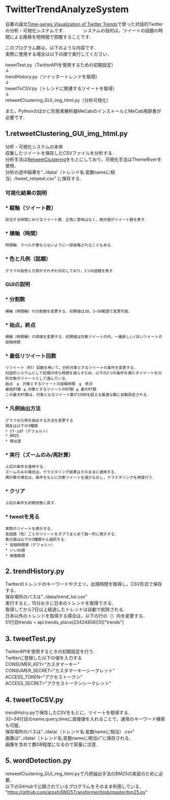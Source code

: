 # TwitterTrendAnalyzeSystem
自著の論文[Time-series Visualization of Twitter Trends](https://www.scitepress.org/Link.aspx?doi=10.5220/0008964802010208)で使った対話的Twitterの分析・可視化システムです． 　　　
システムの目的は，ツイートの話題の時間による推移を短時間で把握することです．

このプログラム群は，以下のような内容です．  
実際に使用する場合は以下の順で実行してください．  
  
tweetTest.py（TwitterAPIを使用するための初期設定）  
↓  
trendHistory.py（ツイッタートレンドを取得）  
↓  
tweetToCSV.py（トレンドに関連するツイートを取得）  
↓  
retweetClustering_GUI_img_html.py（分析可視化）  
  
また，Pythonのほかに形態素解析器MeCabのインストールとMeCab用辞書が必要です．  

## 1.retweetClustering_GUI_img_html.py
  分析・可視化システムの本体  
  収集したツイートを保存したCSVファイルを分析する．  
  分析手法は[RetweetClustering](https://dl.acm.org/doi/10.1145/3106426.3106451)をもとにしており，可視化手法はThemeRiverを使用．  
  分析の途中結果を"../data/（トレンド名:変数nameに相当）/tweet_retweet.csv" に保存する．　　
  
  ### 可視化結果の説明  
  ### * 縦軸（ツイート数）
    該当する時間におけるツイート数．正負に意味はなく，絶対値がツイート数を表す．
  ### * 横軸（時間）
    時間軸．ラベルが重ならないように一部省略されることもある．　　
  ### * 色と凡例（話題）
    グラフの各色と凡例がそれぞれ対応しており，1つの話題を表す．  

  ### GUIの説明  
  ### * 分割数
    横軸（時間軸）の分割数を変更する．初期値は10，5~50範囲で変更可能．  
  ### * 始点，終点
    横軸（時間軸）の両端を変更する．初期値は対象ツイートの内，一番新しい/古いツイートの投稿時間  
  ### * 最低リツイート回数
    リツイート（RT）回数を用いて，分析対象とするツイートの条件を変更する．  
    対話的システムとして処理の待ち時間を減らすため，以下の2つの条件を満たすツイートを分析対象のツイートとして選んでいる．  
    始点　≦　対象とするツイートの投稿時間　≦　終点    
    最低RT数 ≦ 対象とするツイートのRT数 ≦ 最大RT数  
    この最大RT数は，対象となるツイート数が1500を超える最適な数に自動設定される．  
  ### * 凡例抽出方法
    グラフの凡例を抽出する方法を変更する  
    現在は以下の3種類  
    * tf-idf（デフォルト）  
    * BM25  
    * 頻出度  
  ### * 実行（ズームのみ/再計算）
    上記の条件を適用する．  
    ズームのみの場合は，クラスタリング結果はそのままに適用する．  
    再計算の場合は，条件をもとに対象ツイートを選びなおし，クラスタリングを再度行う．  
  ### * クリア
    上記の条件を初期状態に戻す．  
  ### * tweetを見る
    実際のツイートを表示する．  
    各話題（色）ごとのツイートをタブでまとめて縦一列に表示する．  
    表示順は以下の3種類から選択する．  
    * 投稿時間順（デフォルト）
    * いいね順
    * 画像数順
    
## 2. trendHistory.py
  Twitterのトレンドのキーワードやクエリ，出現時間を取得し，CSV形式で保存する．  
  保存場所のパスは"../data/trend_list.csv"  
  実行すると，15分おきに日本のトレンドを取得できる．  
  取得してから7日以上経過したトレンドは自動で削除される．  
  日本以外のトレンドを取得する場合は，以下の行の（）内を変更する．  
    51行目trends = api.trends_place(23424856)[0]["trends"]  
  
## 3. tweetTest.py
  TwitterAPIを使用するときの初期設定を行う．  
  Twitterに登録した以下の値を入力する  
    CONSUMER_KEY="カスタマーキー"  
    CONSUMER_SECRET="カスタマーキーシークレット"  
    ACCESS_TOKEN="アクセストークン"  
    ACCESS_SECRET="アクセストークンシークレット"  

## 4. tweetToCSV.py
  trendHistry.pyで保存したCSVをもとに，ツイートを取得する．  
  32~34行目のname,query,timeに直接値を入れることで，通常のキーワード検索も可能．  
  保存場所のパスは"../data/（トレンド名:変数nameに相当）.csv"  
  画像は"../data/（トレンド名:変数nameに相当)/"に保存される．  
  画像を含めて数GB程度になるので容量に注意．  
  
## 5. wordDetection.py
  retweetClustering_GUI_img_html.pyで凡例抽出手法のBM25の実装のために必要．  
  以下のGitHubで公開されているプログラムをそのまま利用している．  
  "https://github.com/arosh/BM25Transformer/blob/master/bm25.py"  
  
  
